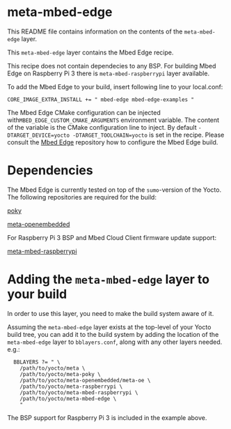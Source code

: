 # meta-mbed-edge

This README file contains information on the contents of the `meta-mbed-edge` layer.

This `meta-mbed-edge` layer contains the Mbed Edge recipe.

This recipe does not contain dependecies to any BSP. For building Mbed Edge
on Raspberry Pi 3 there is `meta-mbed-raspberrypi` layer available.

To add the Mbed Edge to your build, insert following line to your local.conf:

`CORE_IMAGE_EXTRA_INSTALL += " mbed-edge mbed-edge-examples "`

The Mbed Edge CMake configuration can be injected with`MBED_EDGE_CUSTOM_CMAKE_ARGUMENTS`
environment variable. The content of the variable is the CMake configuration line
to inject. By default `-DTARGET_DEVICE=yocto -DTARGET_TOOLCHAIN=yocto` is
set in the recipe.
Please consult the [Mbed Edge](https://github.com/ARMmbed/mbed-edge) repository
how to configure the Mbed Edge build.

# Dependencies

The Mbed Edge is currently tested on top of the `sumo`-version of the
Yocto. The following repositories are required for the build:

[poky](https://git.yoctoproject.org/cgit/cgit.cgi/poky/)

[meta-openembedded](http://cgit.openembedded.org/meta-openembedded/)

For Raspberry Pi 3 BSP and Mbed Cloud Client firmware update support:

[meta-mbed-raspberrypi](https://github.com/ARMmbed/meta-mbed-raspberrypi/)

# Adding the `meta-mbed-edge` layer to your build

In order to use this layer, you need to make the build system aware of
it.

Assuming the `meta-mbed-edge` layer exists at the top-level of your
Yocto build tree, you can add it to the build system by adding the
location of the `meta-mbed-edge` layer to `bblayers.conf`, along with any
other layers needed. e.g.:

```
  BBLAYERS ?= " \
    /path/to/yocto/meta \
    /path/to/yocto/meta-poky \
    /path/to/yocto/meta-openembedded/meta-oe \
    /path/to/yocto/meta-raspberrypi \
    /path/to/yocto/meta-mbed-raspberrypi \
    /path/to/yocto/meta-mbed-edge \
    "
```

The BSP support for Raspberry Pi 3 is included in the example above.
